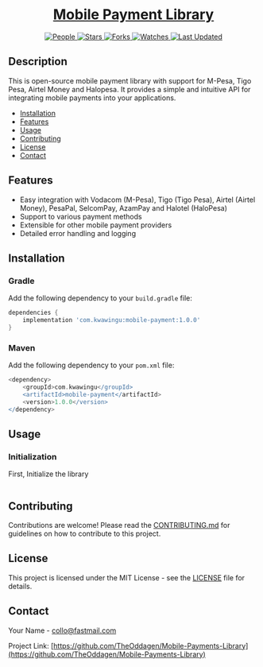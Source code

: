 <div align="center">

<h1><a href="https://github.com/TheOddagen/Mobile-Payments-Library">Mobile Payment Library</a></h1>

<a href="https://github.com/TheOddagen/Mobile-Payments-Library/graphs/contributors">
<img alt="People" src="https://img.shields.io/github/contributors/TheOddagen/Mobile-Payments-Library?style=flat&color=ffaaf2&label=People"> </a>

<a href="https://github.com/TheOddagen/Mobile-Payments-Library/stargazers">
<img alt="Stars" src="https://img.shields.io/github/stars/TheOddagen/Mobile-Payments-Library?style=flat&color=98c379&label=Stars"> </a>

<a href="https://github.com/TheOddagen/Mobile-Payments-Library/network/members">
<img alt="Forks" src="https://img.shields.io/github/forks/TheOddagen/Mobile-Payments-Library?style=flat&color=66a8e0&label=Forks"> </a>

<a href="https://github.com/TheOddagen/Mobile-Payments-Library/watchers">
<img alt="Watches" src="https://img.shields.io/github/watchers/TheOddagen/Mobile-Payments-Library?style=flat&color=f5d08b&label=Watches"> </a>

<a href="https://github.com/TheOddagen/Mobile-Payments-Library/pulse">
<img alt="Last Updated" src="https://img.shields.io/github/last-commit/TheOddagen/Mobile-Payments-Library?style=flat&color=e06c75&label="> </a>

</div>


## Description

This is open-source mobile payment library with support for M-Pesa, Tigo Pesa, Airtel Money and Halopesa. It provides a simple and intuitive API for integrating mobile payments into your applications.

- [Installation](#installation)
- [Features](#features)
- [Usage](#usage)
- [Contributing](#contributing)
- [License](#license)
- [Contact](#contact)


## Features
- Easy integration with Vodacom (M-Pesa), Tigo (Tigo Pesa), Airtel (Airtel Money), PesaPal, SelcomPay, AzamPay and Halotel (HaloPesa)
- Support to various payment methods
- Extensible for other mobile payment providers
- Detailed error handling and logging

## Installation

### Gradle

Add the following dependency to your `build.gradle` file:

```groovy
dependencies {
    implementation 'com.kwawingu:mobile-payment:1.0.0'
}
```

### Maven

Add the following dependency to your `pom.xml` file:

```groovy
<dependency>
    <groupId>com.kwawingu</groupId>
    <artifactId>mobile-payment</artifactId>
    <version>1.0.0</version>
</dependency>
```

## Usage

### Initialization

First, Initialize the library 

```java

```

## Contributing

Contributions are welcome! Please read the [CONTRIBUTING.md](CONTRIBUTING.md) for guidelines on how to contribute to this project.

## License

This project is licensed under the MIT License - see the [LICENSE](LICENSE) file for details.

## Contact

Your Name - [collo@fastmail.com](mailto:collo@fastmail.com)

Project Link: [https://github.com/TheOddagen/Mobile-Payments-Library](https://github.com/TheOddagen/Mobile-Payments-Library)
